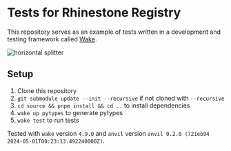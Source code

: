 # Tests for Rhinestone Registry
This repository serves as an example of tests written in a development and testing framework called [Wake](https://github.com/Ackee-Blockchain/wake).

![horizontal splitter](https://github.com/Ackee-Blockchain/wake-detect-action/assets/56036748/ec488c85-2f7f-4433-ae58-3d50698a47de)

## Setup

1. Clone this repository
2. `git submodule update --init --recursive` if not cloned with `--recursive`
3. `cd source && pnpm install && cd ..` to install dependencies
4. `wake up pytypes` to generate pytypes
5. `wake test` to run tests

Tested with `wake` version `4.9.0` and `anvil` version `anvil 0.2.0 (721eb94 2024-05-01T00:23:13.492240000Z)`.